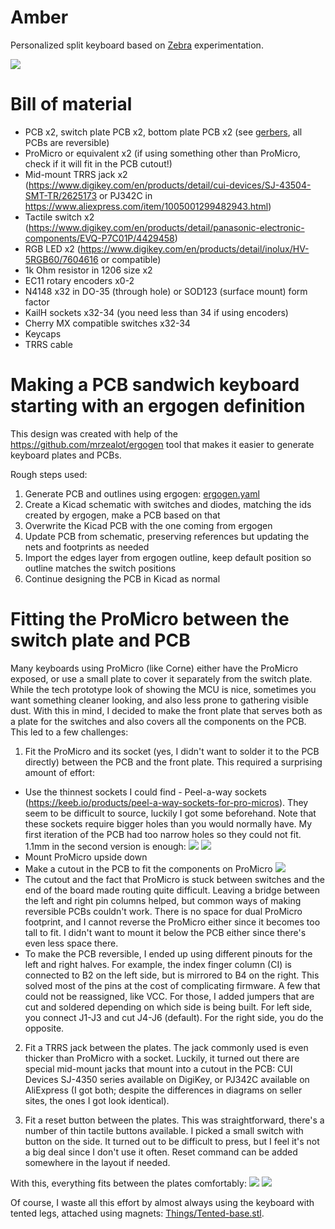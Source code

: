 # Amber
Personalized split keyboard based on [Zebra](https://github.com/nezumee/zebra) experimentation.

![](images/amber-tented.jpg)

# Bill of material

* PCB x2, switch plate PCB x2, bottom plate PCB x2 (see [gerbers](gerbers), all PCBs are reversible)
* ProMicro or equivalent x2 (if using something other than ProMicro, check if it will fit in the PCB cutout!)
* Mid-mount TRRS jack x2 (https://www.digikey.com/en/products/detail/cui-devices/SJ-43504-SMT-TR/2625173 or PJ342C in https://www.aliexpress.com/item/1005001299482943.html)
* Tactile switch x2 (https://www.digikey.com/en/products/detail/panasonic-electronic-components/EVQ-P7C01P/4429458)
* RGB LED x2 (https://www.digikey.com/en/products/detail/inolux/HV-5RGB60/7604616 or compatible)
* 1k Ohm resistor in 1206 size x2
* EC11 rotary encoders x0-2
* N4148 x32 in DO-35 (through hole) or SOD123 (surface mount) form factor
* KailH sockets x32-34 (you need less than 34 if using encoders)
* Cherry MX compatible switches x32-34
* Keycaps
* TRRS cable

# Making a PCB sandwich keyboard starting with an ergogen definition
This design was created with help of the https://github.com/mrzealot/ergogen tool that makes it easier to generate keyboard plates and PCBs.

Rough steps used:
1. Generate PCB and outlines using ergogen: [ergogen.yaml](ergogen.yaml)
2. Create a Kicad schematic with switches and diodes, matching the ids created by ergogen, make a PCB based on that
3. Overwrite the Kicad PCB with the one coming from ergogen
4. Update PCB from schematic, preserving references but updating the nets and footprints as needed
5. Import the edges layer from ergogen outline, keep default position so outline matches the switch positions
6. Continue designing the PCB in Kicad as normal

# Fitting the ProMicro between the switch plate and PCB
Many keyboards using ProMicro (like Corne) either have the ProMicro exposed, or use a small plate to cover it separately from the switch plate. While the tech prototype look of showing the MCU is nice, sometimes you want something cleaner looking, and also less prone to gathering visible dust. With this in mind, I decided to make the front plate that serves both as a plate for the switches and also covers all the components on the PCB. This led to a few challenges:

1. Fit the ProMicro and its socket (yes, I didn't want to solder it to the PCB directly) between the PCB and the front plate. This required a surprising amount of effort:
  * Use the thinnest sockets I could find - Peel-a-way sockets (https://keeb.io/products/peel-a-way-sockets-for-pro-micros). They seem to be difficult to source, luckily I got some beforehand. Note that these sockets require bigger holes than you would normally have. My first iteration of the PCB had too narrow holes so they could not fit. 1.1mm in the second version is enough:
![](images/socket.jpg)
![](images/socket-soldered.jpg)
  * Mount ProMicro upside down
  * Make a cutout in the PCB to fit the components on ProMicro
![](images/cutout-back.jpg) 
  * The cutout and the fact that ProMicro is stuck between switches and the end of the board made routing quite difficult. Leaving a bridge between the left and right pin columns helped, but common ways of making reversible PCBs couldn't work. There is no space for dual ProMicro footprint, and I cannot reverse the ProMicro either since it becomes too tall to fit. I didn't want to mount it below the PCB either since there's even less space there.
  * To make the PCB reversible, I ended up using different pinouts for the left and right halves. For example, the index finger column (CI) is connected to B2 on the left side, but is mirrored to B4 on the right. This solved most of the pins at the cost of complicating firmware. A few that could not be reassigned, like VCC. For those, I added jumpers that are cut and soldered depending on which side is being built. For left side, you connect J1-J3 and cut J4-J6 (default). For the right side, you do the opposite.
 
2. Fit a TRRS jack between the plates. The jack commonly used is even thicker than ProMicro with a socket. Luckily, it turned out there are special mid-mount jacks that mount into a cutout in the PCB: CUI Devices SJ-4350 series available on DigiKey, or PJ342C available on AliExpress (I got both; despite the differences in diagrams on seller sites, the ones I got look identical).

3. Fit a reset button between the plates. This was straightforward, there's a number of thin tactile buttons available. I picked a small switch with button on the side. It turned out to be difficult to press, but I feel it's not a big deal since I don't use it often. Reset command can be added somewhere in the layout if needed.

With this, everything fits between the plates comfortably:
![](images/sandwich-front.jpg)
![](images/sandwich-side.jpg)

Of course, I waste all this effort by almost always using the keyboard with tented legs, attached using magnets: [Things/Tented-base.stl](Things/Tented-base.stl).